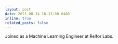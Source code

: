 ```yaml
---
layout: post
date: 2021-08-14 16:11:00-0400
inline: true
related_posts: false
---
```


Joined as a Machine Learning Engineer at Relfor Labs.
